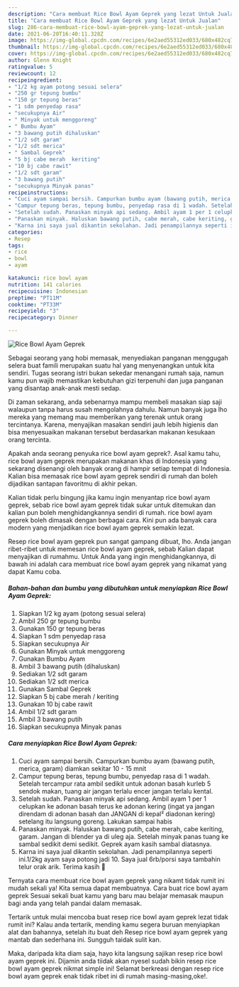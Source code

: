 ```yaml
---
description: "Cara membuat Rice Bowl Ayam Geprek yang lezat Untuk Jualan"
title: "Cara membuat Rice Bowl Ayam Geprek yang lezat Untuk Jualan"
slug: 286-cara-membuat-rice-bowl-ayam-geprek-yang-lezat-untuk-jualan
date: 2021-06-20T16:40:11.328Z
image: https://img-global.cpcdn.com/recipes/6e2aed55312ed033/680x482cq70/rice-bowl-ayam-geprek-foto-resep-utama.jpg
thumbnail: https://img-global.cpcdn.com/recipes/6e2aed55312ed033/680x482cq70/rice-bowl-ayam-geprek-foto-resep-utama.jpg
cover: https://img-global.cpcdn.com/recipes/6e2aed55312ed033/680x482cq70/rice-bowl-ayam-geprek-foto-resep-utama.jpg
author: Glenn Knight
ratingvalue: 5
reviewcount: 12
recipeingredient:
- "1/2 kg ayam potong sesuai selera"
- "250 gr tepung bumbu"
- "150 gr tepung beras"
- "1 sdm penyedap rasa"
- "secukupnya Air"
- " Minyak untuk menggoreng"
- " Bumbu Ayam"
- "3 bawang putih dihaluskan"
- "1/2 sdt garam"
- "1/2 sdt merica"
- " Sambal Geprek"
- "5 bj cabe merah  keriting"
- "10 bj cabe rawit"
- "1/2 sdt garam"
- "3 bawang putih"
- "secukupnya Minyak panas"
recipeinstructions:
- "Cuci ayam sampai bersih. Campurkan bumbu ayam (bawang putih, merica, garam) diamkan sekitar 10 - 15 mnit"
- "Campur tepung beras, tepung bumbu, penyedap rasa di 1 wadah. Setelah tercampur rata ambil sedikit untuk adonan basah kurleb 5 sendok makan, tuang air jangan terlalu encer jangan terlalu kental."
- "Setelah sudah. Panaskan minyak api sedang. Ambil ayam 1 per 1 celupkan ke adonan basah terus ke adonan kering (ingat ya jangan direndam di adonan basah dan JANGAN di kepal² diadonan kering) setelang itu langsung goreng. Lakukan sampai habis"
- "Panaskan minyak. Haluskan bawang putih, cabe merah, cabe keriting, garam. Jangan di blender ya di uleg aja. Setelah minyak panas tuang ke sambal sedikit demi sedikit. Geprek ayam kasih sambal diatasnya."
- "Karna ini saya jual dikantin sekolahan. Jadi penampilannya seperti ini.1/2kg ayam saya potong jadi 10. Saya jual 6rb/porsi saya tambahin telur orak arik. Terima kasih 🙏"
categories:
- Resep
tags:
- rice
- bowl
- ayam

katakunci: rice bowl ayam 
nutrition: 141 calories
recipecuisine: Indonesian
preptime: "PT11M"
cooktime: "PT33M"
recipeyield: "3"
recipecategory: Dinner

---
```



![Rice Bowl Ayam Geprek](https://img-global.cpcdn.com/recipes/6e2aed55312ed033/680x482cq70/rice-bowl-ayam-geprek-foto-resep-utama.jpg)

Sebagai seorang yang hobi memasak, menyediakan panganan menggugah selera buat famili merupakan suatu hal yang menyenangkan untuk kita sendiri. Tugas seorang istri bukan sekedar menangani rumah saja, namun kamu pun wajib memastikan kebutuhan gizi terpenuhi dan juga panganan yang disantap anak-anak mesti sedap.

Di zaman  sekarang, anda sebenarnya mampu membeli masakan siap saji walaupun tanpa harus susah mengolahnya dahulu. Namun banyak juga lho mereka yang memang mau memberikan yang terenak untuk orang tercintanya. Karena, menyajikan masakan sendiri jauh lebih higienis dan bisa menyesuaikan makanan tersebut berdasarkan makanan kesukaan orang tercinta. 



Apakah anda seorang penyuka rice bowl ayam geprek?. Asal kamu tahu, rice bowl ayam geprek merupakan makanan khas di Indonesia yang sekarang disenangi oleh banyak orang di hampir setiap tempat di Indonesia. Kalian bisa memasak rice bowl ayam geprek sendiri di rumah dan boleh dijadikan santapan favoritmu di akhir pekan.

Kalian tidak perlu bingung jika kamu ingin menyantap rice bowl ayam geprek, sebab rice bowl ayam geprek tidak sukar untuk ditemukan dan kalian pun boleh menghidangkannya sendiri di rumah. rice bowl ayam geprek boleh dimasak dengan berbagai cara. Kini pun ada banyak cara modern yang menjadikan rice bowl ayam geprek semakin lezat.

Resep rice bowl ayam geprek pun sangat gampang dibuat, lho. Anda jangan ribet-ribet untuk memesan rice bowl ayam geprek, sebab Kalian dapat menyajikan di rumahmu. Untuk Anda yang ingin menghidangkannya, di bawah ini adalah cara membuat rice bowl ayam geprek yang nikamat yang dapat Kamu coba.

<!--inarticleads1-->

##### Bahan-bahan dan bumbu yang dibutuhkan untuk menyiapkan Rice Bowl Ayam Geprek:

1. Siapkan 1/2 kg ayam (potong sesuai selera)
1. Ambil 250 gr tepung bumbu
1. Gunakan 150 gr tepung beras
1. Siapkan 1 sdm penyedap rasa
1. Siapkan secukupnya Air
1. Gunakan  Minyak untuk menggoreng
1. Gunakan  Bumbu Ayam
1. Ambil 3 bawang putih (dihaluskan)
1. Sediakan 1/2 sdt garam
1. Sediakan 1/2 sdt merica
1. Gunakan  Sambal Geprek
1. Siapkan 5 bj cabe merah / keriting
1. Gunakan 10 bj cabe rawit
1. Ambil 1/2 sdt garam
1. Ambil 3 bawang putih
1. Siapkan secukupnya Minyak panas




<!--inarticleads2-->

##### Cara menyiapkan Rice Bowl Ayam Geprek:

1. Cuci ayam sampai bersih. Campurkan bumbu ayam (bawang putih, merica, garam) diamkan sekitar 10 - 15 mnit
1. Campur tepung beras, tepung bumbu, penyedap rasa di 1 wadah. Setelah tercampur rata ambil sedikit untuk adonan basah kurleb 5 sendok makan, tuang air jangan terlalu encer jangan terlalu kental.
1. Setelah sudah. Panaskan minyak api sedang. Ambil ayam 1 per 1 celupkan ke adonan basah terus ke adonan kering (ingat ya jangan direndam di adonan basah dan JANGAN di kepal² diadonan kering) setelang itu langsung goreng. Lakukan sampai habis
1. Panaskan minyak. Haluskan bawang putih, cabe merah, cabe keriting, garam. Jangan di blender ya di uleg aja. Setelah minyak panas tuang ke sambal sedikit demi sedikit. Geprek ayam kasih sambal diatasnya.
1. Karna ini saya jual dikantin sekolahan. Jadi penampilannya seperti ini.1/2kg ayam saya potong jadi 10. Saya jual 6rb/porsi saya tambahin telur orak arik. Terima kasih 🙏




Ternyata cara membuat rice bowl ayam geprek yang nikamt tidak rumit ini mudah sekali ya! Kita semua dapat membuatnya. Cara buat rice bowl ayam geprek Sesuai sekali buat kamu yang baru mau belajar memasak maupun bagi anda yang telah pandai dalam memasak.

Tertarik untuk mulai mencoba buat resep rice bowl ayam geprek lezat tidak rumit ini? Kalau anda tertarik, mending kamu segera buruan menyiapkan alat dan bahannya, setelah itu buat deh Resep rice bowl ayam geprek yang mantab dan sederhana ini. Sungguh taidak sulit kan. 

Maka, daripada kita diam saja, hayo kita langsung sajikan resep rice bowl ayam geprek ini. Dijamin anda tiidak akan nyesel sudah bikin resep rice bowl ayam geprek nikmat simple ini! Selamat berkreasi dengan resep rice bowl ayam geprek enak tidak ribet ini di rumah masing-masing,oke!.

